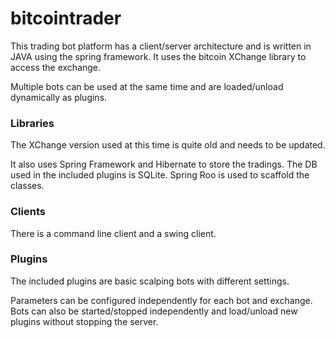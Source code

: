 # bitcointrader
This trading bot platform has a client/server architecture and is written in JAVA using the spring framework. 
It uses the bitcoin XChange library to access the exchange.

Multiple bots can be used at the same time and are loaded/unload dynamically as plugins.

### Libraries
The XChange version used at this time is quite old and needs to be updated.

It also uses Spring Framework and Hibernate to store the tradings. The DB used in the included plugins is SQLite.
Spring Roo is used to scaffold the classes.
 

### Clients
There is a command line client and a swing client.

### Plugins

The included plugins are basic scalping bots with different settings.

Parameters can be configured independently for each bot and exchange. Bots can also be started/stopped independently and load/unload new plugins without stopping the server.
